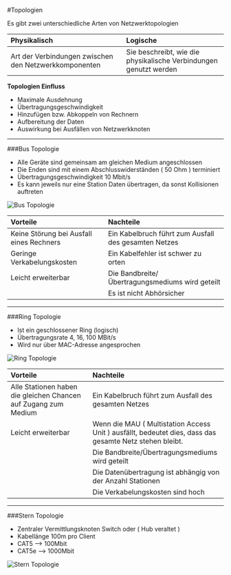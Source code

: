 #Topologien

Es gibt zwei unterschiedliche Arten von Netzwerktopologien

| **Physikalisch** | **Logische** |
|:---------|:------------|
|Art der Verbindungen zwischen den Netzwerkkomponenten | Sie beschreibt, wie die physikalische Verbindungen genutzt werden |


**Topologien Einfluss**  
- Maximale Ausdehnung  
- Übertragungsgeschwindigkeit  
- Hinzufügen bzw. Abkoppeln von Rechnern  
- Aufbereitung der Daten  
- Auswirkung bei Ausfällen von Netzwerkknoten  

---

###Bus Topologie
- Alle Geräte sind gemeinsam am gleichen Medium angeschlossen
- Die Enden sind mit einem Abschlusswiderständen ( 50 Ohm ) terminiert
- Übertragungsgeschwindigkeit 10 Mbit/s
- Es kann jeweils nur eine Station Daten übertragen, da sonst Kollisionen auftreten

![Bus Topologie](https://thietbikythuat.com.vn/wp-content/uploads/2021/04/Linear-Bus-Topology.jpg)

|**Vorteile**|**Nachteile**|
|:---|:---|
| Keine Störung bei Ausfall eines Rechners | Ein Kabelbruch führt zum Ausfall des gesamten Netzes |
| Geringe Verkabelungskosten | Ein Kabelfehler ist schwer zu orten |
| Leicht erweiterbar | Die Bandbreite/Übertragungsmediums wird geteilt |
|| Es ist nicht Abhörsicher |

---

###Ring Topologie 
- Ist ein geschlossener Ring (logisch)  
- Übertragungsrate 4, 16, 100 MBit/s  
- Wird nur über MAC-Adresse angesprochen  

![Ring Topologie](https://www.conceptdraw.com/How-To-Guide/picture/Ring-Network-Topology-diagram.png)

|**Vorteile**|**Nachteile**|
|:---|:---|
| Alle Stationen haben die gleichen Chancen auf Zugang zum Medium | Ein Kabelbruch führt zum Ausfall des gesamten Netzes |
| Leicht erweiterbar | Wenn die MAU ( Multistation Access Unit ) ausfällt, bedeutet dies, dass das gesamte Netz stehen bleibt. |
||Die Bandbreite/Übertragungsmediums wird geteilt |
|| Die Datenübertragung ist abhängig von der Anzahl Stationen |
|| Die Verkabelungskosten sind hoch |

---

###Stern Topologie
- Zentraler Vermittlungsknoten Switch oder ( Hub veraltet )  
- Kabellänge 100m pro Client
- CAT5 --> 100Mbit  
- CAT5e --> 1000Mbit

![Stern Topologie](https://englopedia.com/wp-content/uploads/2022/12/00-56.jpg)




